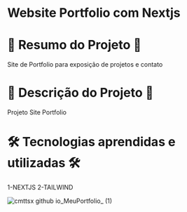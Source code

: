 # Website Portfolio com Nextjs


# 📄 Resumo do Projeto 📄

Site de Portfolio para exposição de projetos e contato

# 📖 Descrição do Projeto 📖 

Projeto Site Portfolio

# 🛠️ Tecnologias aprendidas e utilizadas 🛠️

1-NEXTJS
2-TAILWIND 

![cmttsx github io_MeuPortfolio_ (1)](https://user-images.githubusercontent.com/85304089/180850766-18ed4684-f92e-4634-9561-75f56c1c29c3.png)
